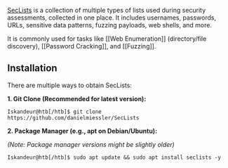 [SecLists](https://github.com/danielmiessler/SecLists) is a collection of multiple types of lists used during security assessments, collected in one place. It includes usernames, passwords, URLs, sensitive data patterns, fuzzing payloads, web shells, and more.

It is commonly used for tasks like [[Web Enumeration]] (directory/file discovery), [[Password Cracking]], and [[Fuzzing]].

## Installation

There are multiple ways to obtain SecLists:

**1. Git Clone (Recommended for latest version):**

```shell-session
Iskandeur@htb[/htb]$ git clone https://github.com/danielmiessler/SecLists
```

**2. Package Manager (e.g., apt on Debian/Ubuntu):**

_(Note: Package manager versions might be slightly older)_ 
```shell-session
Iskandeur@htb[/htb]$ sudo apt update && sudo apt install seclists -y
```
